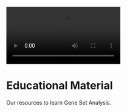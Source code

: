 ![MoraLab](/picture/MoraLab_Intro.mp4)

# Educational Material

Our resources to learn Gene Set Analysis.
